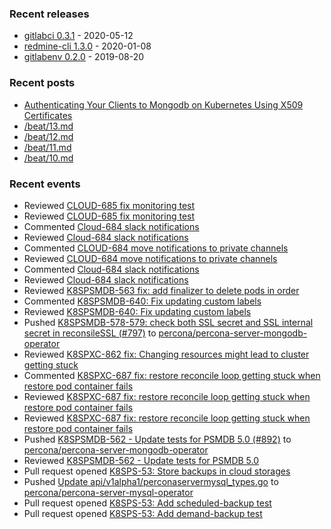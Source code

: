 ### Recent releases

* [gitlabci 0.3.1](https://github.com/egegunes/gitlabci/releases/tag/0.3.1) - 2020-05-12
* [redmine-cli 1.3.0](https://github.com/egegunes/redmine-cli/releases/tag/1.3.0) - 2020-01-08
* [gitlabenv 0.2.0](https://github.com/egegunes/gitlabenv/releases/tag/0.2.0) - 2019-08-20

### Recent posts

* [Authenticating Your Clients to Mongodb on Kubernetes Using X509 Certificates](https://ege.dev/posts/authenticating-your-clients-to-mongodb-on-kubernetes-using-x509-certificates/)
* [/beat/13.md](https://ege.dev/beat/13/)
* [/beat/12.md](https://ege.dev/beat/12/)
* [/beat/11.md](https://ege.dev/beat/11/)
* [/beat/10.md](https://ege.dev/beat/10/)

### Recent events

* Reviewed [CLOUD-685 fix monitoring test](https://github.com/percona/percona-xtradb-cluster-operator/pull/1110)
* Reviewed [CLOUD-685 fix monitoring test](https://github.com/percona/percona-xtradb-cluster-operator/pull/1110)
* Commented [Cloud-684 slack notifications](https://github.com/percona/percona-xtradb-cluster-operator/pull/1109)
* Reviewed [Cloud-684 slack notifications](https://github.com/percona/percona-xtradb-cluster-operator/pull/1109)
* Commented [CLOUD-684 move notifications to private channels](https://github.com/percona/percona-server-mongodb-operator/pull/896)
* Reviewed [CLOUD-684 move notifications to private channels](https://github.com/percona/percona-server-mongodb-operator/pull/896)
* Commented [Cloud-684 slack notifications](https://github.com/percona/percona-xtradb-cluster-operator/pull/1109)
* Reviewed [Cloud-684 slack notifications](https://github.com/percona/percona-xtradb-cluster-operator/pull/1109)
* Reviewed [K8SPSMDB-563 fix: add finalizer to delete pods in order](https://github.com/percona/percona-server-mongodb-operator/pull/872)
* Commented [K8SPSMDB-640: Fix updating custom labels](https://github.com/percona/percona-server-mongodb-operator/pull/881)
* Reviewed [K8SPSMDB-640: Fix updating custom labels](https://github.com/percona/percona-server-mongodb-operator/pull/881)
* Pushed [K8SPSMDB-578-579: check both SSL secret and SSL internal secret in reconsileSSL (#797)](https://github.com/percona/percona-server-mongodb-operator/commit/34578292c1aa99055ce8de0e68635d4e5b1940e9) to [percona/percona-server-mongodb-operator](https://github.com/percona/percona-server-mongodb-operator)
* Reviewed [K8SPXC-862 fix: Changing resources might lead to cluster getting stuck](https://github.com/percona/percona-xtradb-cluster-operator/pull/1098)
* Commented [K8SPXC-687 fix: restore reconcile loop getting stuck when restore pod container fails](https://github.com/percona/percona-xtradb-cluster-operator/pull/1099)
* Reviewed [K8SPXC-687 fix: restore reconcile loop getting stuck when restore pod container fails](https://github.com/percona/percona-xtradb-cluster-operator/pull/1099)
* Reviewed [K8SPXC-687 fix: restore reconcile loop getting stuck when restore pod container fails](https://github.com/percona/percona-xtradb-cluster-operator/pull/1099)
* Pushed [K8SPSMDB-562 - Update tests for PSMDB 5.0 (#892)](https://github.com/percona/percona-server-mongodb-operator/commit/c238179b3df4cce0594d1d027c4b77548433d315) to [percona/percona-server-mongodb-operator](https://github.com/percona/percona-server-mongodb-operator)
* Reviewed [K8SPSMDB-562 - Update tests for PSMDB 5.0](https://github.com/percona/percona-server-mongodb-operator/pull/892)
* Pull request opened [K8SPS-53: Store backups in cloud storages](https://github.com/percona/percona-server-mysql-operator/pull/64)
* Pushed [Update api/v1alpha1/perconaservermysql_types.go](https://github.com/percona/percona-server-mysql-operator/commit/66c01a03aa8dc81d664e4aed10761d66684244c3) to [percona/percona-server-mysql-operator](https://github.com/percona/percona-server-mysql-operator)
* Pull request opened [K8SPS-53: Add scheduled-backup test](https://github.com/percona/percona-server-mysql-operator/pull/63)
* Pull request opened [K8SPS-53: Add demand-backup test](https://github.com/percona/percona-server-mysql-operator/pull/62)

